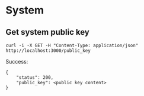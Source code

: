 # System

## Get system public key

```
curl -i -X GET -H "Content-Type: application/json" http://localhost:3000/public_key
```


Success:
```
{
    "status": 200,
    "public_key": <public key content>
}
```